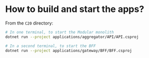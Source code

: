 # How to build and start the apps?

From the `C20` directory:

```bash
# In one terminal, to start the Modular monolith
dotnet run --project applications/aggregator/API/API.csproj

# In a second terminal, to start the BFF
dotnet run --project applications/gateway/BFF/BFF.csproj
```
